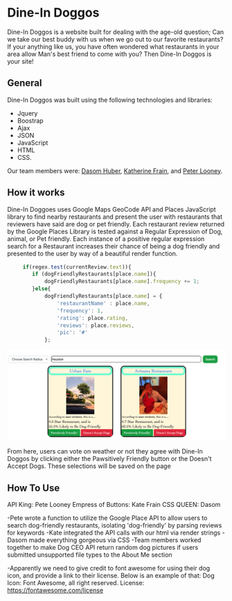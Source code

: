 # **Dine-In Doggos**

Dine-In Doggos is a website built for dealing with the age-old question; Can we take our best buddy with us when we go out to our favorite restaurants? If your anything like us, you have often wondered what restaurants in your area allow Man's best friend to come with you? Then Dine-In Doggos is your site!

## **General**

Dine-In Doggos was built using the following technologies and libraries:
* Jquery
* Boostrap
* Ajax
* JSON
* JavaScript
* HTML
* CSS.

Our team members were: [Dasom Huber](https://github.com/DasomAnH), [Katherine Frain](https://github.com/katherfrain), and [Peter Looney](https://github.com/plooney81).


## **How it works**

Dine-In Doggoes uses Google Maps GeoCode API and Places JavaScript library to find nearby restaurants and present the user with restaurants that reviewers have said are dog or pet friendly. Each restaurant review returned by the Google Places Library is tested against a Regular Expression of Dog, animal, or Pet friendly. Each instance of a positive regular expression search for a Restaurant increases their chance of being a dog friendly and presented to the user by way of a beautiful render function.

```JavaScript
     if(regex.test(currentReview.text)){
        if (dogFriendlyRestaurants[place.name]){
            dogFriendlyRestaurants[place.name].frequency += 1;
        }else{
            dogFriendlyRestaurants[place.name] = {
                'restaurantName' : place.name, 
                'frequency': 1, 
                'rating': place.rating, 
                'reviews': place.reviews,
                'pic': '#'
            };
```
![Eats Page Preview](./screenShot.png)

From here, users can vote on weather or not they agree with Dine-In Doggos by clicking either the Pawsitively Friendly button or the Doesn't Accept Dogs. These selections will be saved on the page 



## **How To Use**





API King: Pete Looney
Empress of Buttons: Kate Frain
CSS QUEEN: Dasom

-Pete wrote a function to utilize the Google Place API to allow users to search dog-friendly restaurants, isolating 'dog-friendly' by parsing reviews for keywords
-Kate integrated the API calls with our html via render strings
-Dasom made everything gorgeous via CSS
-Team members worked together to make Dog CEO API return random dog pictures if users submitted unsupported file types to the About Me section

-Apparently we need to give credit to font awesome for using their dog icon, and provide a link to their license. Below is an example of that:
Dog Icon: Font Awesome, all right reserved.
License: https://fontawesome.com/license